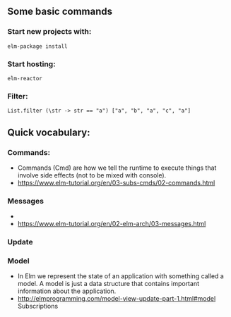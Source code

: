 ## Some basic commands

### Start new projects with:
```
elm-package install
```

### Start hosting:
```
elm-reactor
```

### Filter:
```
List.filter (\str -> str == "a") ["a", "b", "a", "c", "a"]
```

## Quick vocabulary:

### Commands:
* Commands (Cmd) are how we tell the runtime to execute things that involve side effects (not to be mixed with console).
* https://www.elm-tutorial.org/en/03-subs-cmds/02-commands.html

### Messages
* 
* https://www.elm-tutorial.org/en/02-elm-arch/03-messages.html

### Update
### Model
* In Elm we represent the state of an application with something called a model. A model is just a data structure that contains important information about the application.
* http://elmprogramming.com/model-view-update-part-1.html#model
Subscriptions

